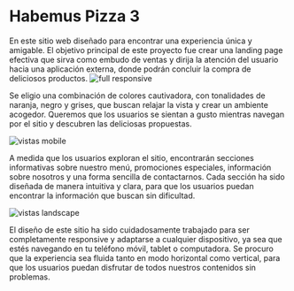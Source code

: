 # Habemus Pizza 3
En este sitio web diseñado para encontrar una experiencia única y amigable. El objetivo principal de este proyecto fue crear una landing page efectiva que sirva como embudo de ventas y dirija la atención del usuario hacia una aplicación externa, donde podrán concluir la compra de deliciosos productos.
![full responsive](https://github.com/Nicolas-Andreis/habemus-pizza-3/assets/111246225/2171532a-b710-43f2-ba8e-9aa68e69f0d8)

Se eligio una combinación de colores cautivadora, con tonalidades de naranja, negro y grises, que buscan relajar la vista y crear un ambiente acogedor. Queremos que los usuarios se sientan a gusto mientras navegan por el sitio y descubren las deliciosas propuestas.

![vistas mobile](https://github.com/Nicolas-Andreis/habemus-pizza-3/assets/111246225/e27d3666-6092-41e2-8e24-a397a0fa0b41)

A medida que los usuarios exploran el sitio, encontrarán secciones informativas sobre nuestro menú, promociones especiales, información sobre nosotros y una forma sencilla de contactarnos. Cada sección ha sido diseñada de manera intuitiva y clara, para que los usuarios puedan encontrar la información que buscan sin dificultad.


![vistas landscape](https://github.com/Nicolas-Andreis/habemus-pizza-3/assets/111246225/92a54b44-f10e-4ca4-977c-cf993d3c60c7)


El diseño de este sitio ha sido cuidadosamente trabajado para ser completamente responsive y adaptarse a cualquier dispositivo, ya sea que estés navegando en tu teléfono móvil, tablet o computadora. Se procuro que la experiencia sea fluida tanto en modo horizontal como vertical, para que los usuarios puedan disfrutar de todos nuestros contenidos sin problemas.
